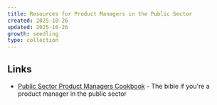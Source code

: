 ```yaml
---
title: Resources for Product Managers in the Public Sector
created: 2025-10-26
updated: 2025-10-26
growth: seedling
type: collection
---
```

## Links

- [Public Sector Product Managers Cookbook](https://www.tomhubbardgreen.co.uk/public-sector-product-managers-cookbook/l) - The bible if you're a product manager in the public sector